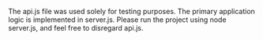 The api.js file was used solely for testing purposes. The primary application logic is implemented in server.js. Please run the project using node server.js, and feel free to disregard api.js.
